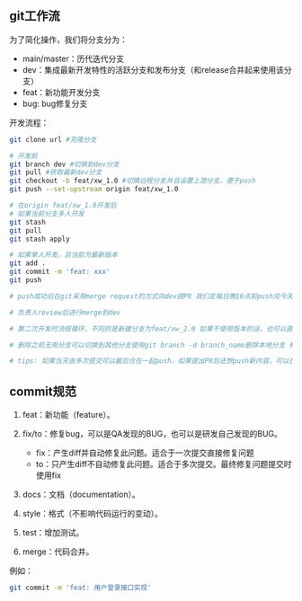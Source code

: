 ## git工作流

为了简化操作，我们将分支分为：

- main/master：历代迭代分支
- dev：集成最新开发特性的活跃分支和发布分支（和release合并起来使用该分支）
- feat：新功能开发分支
- bug: bug修复分支 

开发流程：

```sh
git clone url #克隆分支

# 开发前
git branch dev #切换到dev分支
git pull #获取最新dev分支
git checkout -b feat/xw_1.0 #切换远程分支并且设置上游分支，便于push
git push --set-upstream origin feat/xw_1.0

# 在origin feat/xw_1.0开发后
# 如果当前分支多人开发
git stash
git pull
git stash apply

# 如果单人开发，且当前为最新版本
git add .
git commit -m 'feat: xxx'
git push

# push成功后在git采用merge request的方式向dev提PR 我们定每日晚10点前push完今天内容

# 负责人review后进行merge到dev

# 第二次开发时流程循环，不同的是新建分支为feat/xw_2.0 如果不使用版本的话，也可以直接在feat分支git pull origin dev 不新建分支

# 删除之前无用分支可以切换到其他分支使用git branch -d branch_name删除本地分支 和  git push -d branch_name 删除远程分支

# tips: 如果当天由多次提交可以最后合在一起push，如果提出PR后还想push新内容，可以在10点之前直接push，无需重复提PR
```

## commit规范

1. feat：新功能（feature）。

2. fix/to：修复bug，可以是QA发现的BUG，也可以是研发自己发现的BUG。

   - fix：产生diff并自动修复此问题。适合于一次提交直接修复问题
   - to：只产生diff不自动修复此问题。适合于多次提交。最终修复问题提交时使用fix

3. docs：文档（documentation）。

4. style：格式（不影响代码运行的变动）。

5. test：增加测试。

6. merge：代码合并。

例如：

```sh
git commit -m 'feat: 用户登录接口实现'
```

   